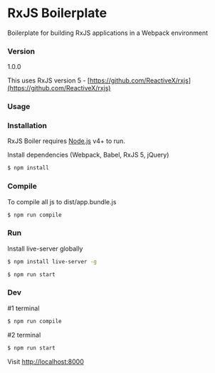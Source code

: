 # RxJS Boilerplate

Boilerplate for building RxJS applications in a Webpack environment

### Version
1.0.0

This uses RxJS version 5 - [https://github.com/ReactiveX/rxjs](https://github.com/ReactiveX/rxjs)

### Usage


### Installation

RxJS Boiler requires [Node.js](https://nodejs.org/) v4+ to run.

Install dependencies (Webpack, Babel, RxJS 5, jQuery)

```sh
$ npm install
```

### Compile
To compile all js to dist/app.bundle.js

```sh
$ npm run compile
``` 

### Run
Install live-server globally
```sh
$ npm install live-server -g
```

```sh
$ npm run start
```

### Dev

#1 terminal
```sh
$ npm run compile
```
#2 terminal
```sh
$ npm run start
```

Visit [http://localhost:8000](http://localhost:8000)
